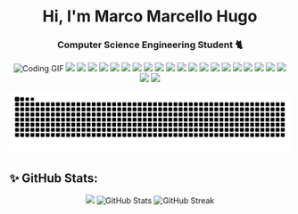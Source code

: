 <h1 align="center">Hi, I'm Marco Marcello Hugo</h1>
<h3 align="center">Computer Science Engineering Student 🐈</h3>

<div align="center">
  <img src="https://user-images.githubusercontent.com/22107794/139580686-887df369-edb8-4bc8-b607-4fbf6d7e4866.gif" alt="Coding GIF">
        <img src="https://skillicons.dev/icons?i=c" height="50">
        <img src="https://skillicons.dev/icons?i=cpp" height="50">
        <img src="https://skillicons.dev/icons?i=kotlin" height="50">
        <img src="https://skillicons.dev/icons?i=js" height="50">
        <img src="https://skillicons.dev/icons?i=php" height="50">
        <img src="https://skillicons.dev/icons?i=python" height="50">
        <img src="https://skillicons.dev/icons?i=mysql" height="50">
        <img src="https://skillicons.dev/icons?i=nextjs" height="50">
        <img src="https://skillicons.dev/icons?i=tailwind" height="50">
        <img src="https://skillicons.dev/icons?i=laravel" height="50">
        <img src="https://skillicons.dev/icons?i=flutter" height="50">
        <img src="https://skillicons.dev/icons?i=react" height="50">
        <img src="https://skillicons.dev/icons?i=wordpress" height="50">
        <img src="https://skillicons.dev/icons?i=html" height="50">
        <img src="https://skillicons.dev/icons?i=css" height="50">
        <img src="https://skillicons.dev/icons?i=sass" height="50">
        <img src="https://skillicons.dev/icons?i=figma" height="50">
        <img src="https://skillicons.dev/icons?i=java" height="50">
        <img src="https://skillicons.dev/icons?i=bash" height="50">
        <img src="https://skillicons.dev/icons?i=powershell" height="50">
        <img src="https://skillicons.dev/icons?i=linux" height="50">
        <img src="https://skillicons.dev/icons?i=windows" height="50">
  
![snake gif](https://github.com/marcellohugo/marcellohugo/blob/output/github-contribution-grid-snake-dark.svg)
</div>

## ✨ GitHub Stats:
<p align="center">
  <img src="https://github-readme-stats.vercel.app/api/top-langs/?username=marcellohugo&theme=dark&hide_border=true&include_all_commits=false&count_private=false&layout=compact">
  <img src="https://github-readme-stats.vercel.app/api?username=marcellohugo&theme=dark&hide_border=true&include_all_commits=false&count_private=false" alt="GitHub Stats">
  <img src="https://nirzak-streak-stats.vercel.app/?user=marcellohugo&theme=dark&hide_border=true" alt="GitHub Streak">
</p>
